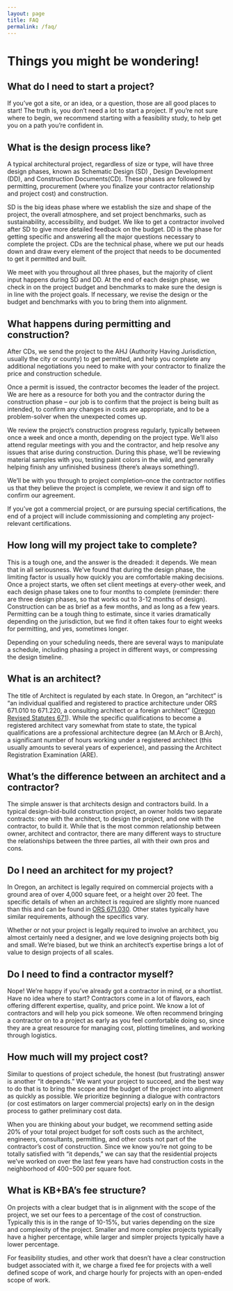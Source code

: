 ```yaml
---
layout: page
title: FAQ
permalink: /faq/
---
```


# Things you might be wondering!

## What do I need to start a project?

If you’ve got a site, or an idea, or a question, those are all good places to start! The truth is, you don’t need a lot to start a project. If you’re not sure where to begin, we recommend starting with a feasibility study, to help get you on a path you’re confident in.

## What is the design process like?

A typical architectural project, regardless of size or type, will have three design phases, known as Schematic Design (SD) , Design Development (DD), and Construction Documents(CD). These phases are followed by permitting, procurement (where you finalize your contractor relationship and project cost) and construction.

SD is the big ideas phase where we establish the size and shape of the project, the overall atmosphere, and set project benchmarks, such as sustainability, accessibility, and budget. We like to get a contractor involved after SD to give more detailed feedback on the budget. DD is the phase for getting specific and answering all the major questions necessary to complete the project. CDs are the technical phase, where we put our heads down and draw every element of the project that needs to be documented to get it permitted and built.

We meet with you throughout all three phases, but the majority of client input happens during SD and DD. At the end of each design phase, we check in on the project budget and benchmarks to make sure the design is in line with the project goals. If necessary, we revise the design or the budget and benchmarks with you to bring them into alignment.

## What happens during permitting and construction?

After CDs, we send the project to the AHJ (Authority Having Jurisdiction, usually the city or county) to get permitted, and help you complete any additional negotiations you need to make with your contractor to finalize the price and construction schedule. 

Once a permit is issued, the contractor becomes the leader of the project. We are here as a resource for both you and the contractor during the construction phase – our job is to confirm that the project is being built as intended, to confirm any changes in costs are appropriate, and to be a problem-solver when the unexpected comes up.

We review the project’s construction progress regularly, typically between once a week and once a month, depending on the project type. We’ll also attend regular meetings with you and the contractor, and help resolve any issues that arise during construction. During this phase, we’ll be reviewing material samples with you, testing paint colors in the wild, and generally helping finish any unfinished business (there’s always something!).

We’ll be with you through to project completion–once the contractor notifies us that they believe the project is complete, we review it and sign off to confirm our agreement. 

If you’ve got a commercial project, or are pursuing special certifications, the end of a project will include commissioning and completing any project-relevant certifications.

## How long will my project take to complete?

This is a tough one, and the answer is the dreaded: it depends. We mean that in all seriousness. We’ve found that during the design phase, the limiting factor is usually how quickly you are comfortable making decisions. Once a project starts, we often set client meetings at every-other week, and each design phase takes one to four months to complete (reminder: there are three design phases, so that works out to 3-12 months of design). Construction can be as brief as a few months, and as long as a few years. Permitting can be a tough thing to estimate, since it varies dramatically depending on the jurisdiction, but we find it often takes four to eight weeks for permitting, and yes, sometimes longer. 

Depending on your scheduling needs, there are several ways to manipulate a schedule, including phasing a project in different ways, or compressing the design timeline.

## What is an architect?

The title of Architect is regulated by each state. In Oregon, an “architect” is “an individual qualified and registered to practice architecture under ORS 671.010 to 671.220, a consulting architect or a foreign architect” ([Oregon Revised Statutes 671](https://www.oregonlegislature.gov/Bills_Laws/ORS/ORS671.html)). While the specific qualifications to become a registered architect vary somewhat from state to state, the typical qualifications are a professional architecture degree (an M.Arch or B.Arch), a significant number of hours working under a registered architect (this usually amounts to several years of experience), and passing the Architect Registration Examination (ARE). 

## What’s the difference between an architect and a contractor?

The simple answer is that architects design and contractors build. In a typical design-bid-build construction project, an owner holds two separate contracts: one with the architect, to design the project, and one with the contractor, to build it. While that is the most common relationship between owner, architect and contractor, there are many different ways to structure the relationships between the three parties, all with their own pros and cons.

## Do I need an architect for my project?

In Oregon, an architect is legally required on commercial projects with a ground area of over 4,000 square feet, or a height over 20 feet. The specific details of when an architect is required are slightly more nuanced than this and can be found in [ORS 671.030](https://www.oregonlegislature.gov/Bills_Laws/ORS/ORS671.html). Other states typically have similar requirements, although the specifics vary.

Whether or not your project is legally required to involve an architect, you almost certainly need a designer, and we love designing projects both big and small. We’re biased, but we think an architect’s expertise brings a lot of value to design projects of all scales.

## Do I need to find a contractor myself?

Nope! We’re happy if you’ve already got a contractor in mind, or a shortlist. Have no idea where to start? Contractors come in a lot of flavors, each offering different expertise, quality, and price point. We know a lot of contractors and will help you pick someone. We often recommend bringing a contractor on to a project as early as you feel comfortable doing so, since they are a great resource for managing cost, plotting timelines, and working through logistics.

## How much will my project cost?

Similar to questions of project schedule, the honest (but frustrating) answer is another “it depends.” We want your project to succeed, and the best way to do that is to bring the scope and the budget of the project into alignment as quickly as possible. We prioritize beginning a dialogue with contractors (or cost estimators on larger commercial projects) early on in the design process to gather preliminary cost data. 

When you are thinking about your budget, we recommend setting aside 20% of your total project budget for soft costs such as the architect, engineers, consultants, permitting, and other costs not part of the contractor’s cost of construction. Since we know you’re not going to be totally satisfied with “it depends,” we can say that the residential projects we’ve worked on over the last few years have had construction costs in the neighborhood of $400-$500 per square foot.

## What is KB+BA’s fee structure?

On projects with a clear budget that is in alignment with the scope of the project, we set our fees to a percentage of the cost of construction. Typically this is in the range of 10-15%, but varies depending on the size and complexity of the project. Smaller and more complex projects typically have a higher percentage, while larger and simpler projects typically have a lower percentage.

For feasibility studies, and other work that doesn’t have a clear construction budget associated with it, we charge a fixed fee for projects with a well defined scope of work, and charge hourly for projects with an open-ended scope of work.